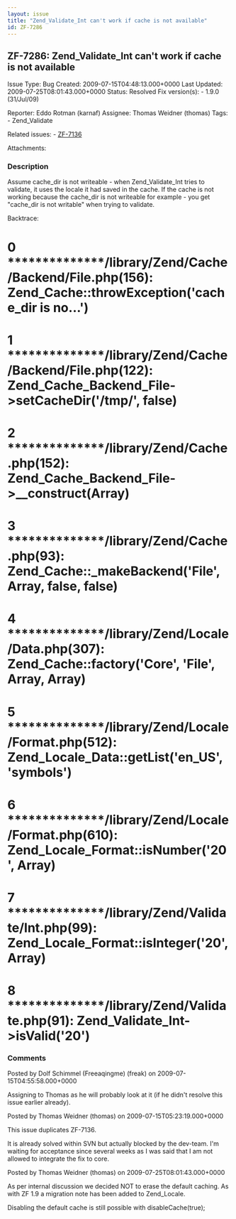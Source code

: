 ```yaml
---
layout: issue
title: "Zend_Validate_Int can't work if cache is not available"
id: ZF-7286
---
```


ZF-7286: Zend\_Validate\_Int can't work if cache is not available
-----------------------------------------------------------------

 Issue Type: Bug Created: 2009-07-15T04:48:13.000+0000 Last Updated: 2009-07-25T08:01:43.000+0000 Status: Resolved Fix version(s): - 1.9.0 (31/Jul/09)
 
 Reporter:  Eddo Rotman (karnaf)  Assignee:  Thomas Weidner (thomas)  Tags: - Zend\_Validate
 
 Related issues: - [ZF-7136](/issues/browse/ZF-7136)
 
 Attachments: 
### Description

Assume cache\_dir is not writeable - when Zend\_Validate\_Int tries to validate, it uses the locale it had saved in the cache. If the cache is not working because the cache\_dir is not writeable for example - you get "cache\_dir is not writable" when trying to validate.

Backtrace:

0 \*\*\*\*\*\*\*\*\*\*\*\*\*\*/library/Zend/Cache/Backend/File.php(156): Zend\_Cache::throwException('cache\_dir is no...')
===========================================================================================================================

1 \*\*\*\*\*\*\*\*\*\*\*\*\*\*/library/Zend/Cache/Backend/File.php(122): Zend\_Cache\_Backend\_File->setCacheDir('/tmp/', false)
================================================================================================================================

2 \*\*\*\*\*\*\*\*\*\*\*\*\*\*/library/Zend/Cache.php(152): Zend\_Cache\_Backend\_File->\_\_construct(Array)
============================================================================================================

3 \*\*\*\*\*\*\*\*\*\*\*\*\*\*/library/Zend/Cache.php(93): Zend\_Cache::\_makeBackend('File', Array, false, false)
==================================================================================================================

4 \*\*\*\*\*\*\*\*\*\*\*\*\*\*/library/Zend/Locale/Data.php(307): Zend\_Cache::factory('Core', 'File', Array, Array)
====================================================================================================================

5 \*\*\*\*\*\*\*\*\*\*\*\*\*\*/library/Zend/Locale/Format.php(512): Zend\_Locale\_Data::getList('en\_US', 'symbols')
====================================================================================================================

6 \*\*\*\*\*\*\*\*\*\*\*\*\*\*/library/Zend/Locale/Format.php(610): Zend\_Locale\_Format::isNumber('20', Array)
===============================================================================================================

7 \*\*\*\*\*\*\*\*\*\*\*\*\*\*/library/Zend/Validate/Int.php(99): Zend\_Locale\_Format::isInteger('20', Array)
==============================================================================================================

8 \*\*\*\*\*\*\*\*\*\*\*\*\*\*/library/Zend/Validate.php(91): Zend\_Validate\_Int->isValid('20')
================================================================================================

 

 

### Comments

Posted by Dolf Schimmel (Freeaqingme) (freak) on 2009-07-15T04:55:58.000+0000

Assigning to Thomas as he will probably look at it (if he didn't resolve this issue earlier already).

 

 

Posted by Thomas Weidner (thomas) on 2009-07-15T05:23:19.000+0000

This issue duplicates ZF-7136.

It is already solved within SVN but actually blocked by the dev-team. I'm waiting for acceptance since several weeks as I was said that I am not allowed to integrate the fix to core.

 

 

Posted by Thomas Weidner (thomas) on 2009-07-25T08:01:43.000+0000

As per internal discussion we decided NOT to erase the default caching. As with ZF 1.9 a migration note has been added to Zend\_Locale.

Disabling the default cache is still possible with disableCache(true);

 

 